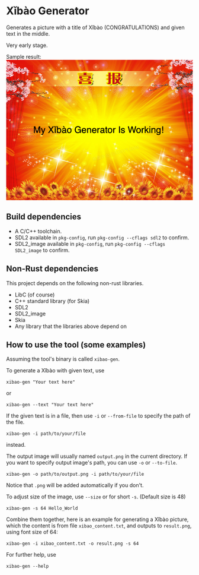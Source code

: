 # Xǐbào Generator

Generates a picture with a title of Xǐbào (CONGRATULATIONS) and given text in the middle.

Very early stage.

Sample result:
![Xǐbào: My xǐbào generator now works](md_rsrc/output.png)

## Build dependencies
- A C/C++ toolchain.
- SDL2 available in `pkg-config`, run `pkg-config --cflags sdl2` to confirm.
- SDL2_image available in `pkg-config`, run `pkg-config --cflags SDL2_image` to confirm.

## Non-Rust dependencies
This project depends on the following non-rust libraries.
- LibC (of course)
- C++ standard library (for Skia)
- SDL2
- SDL2_image
- Skia
- Any library that the libraries above depend on

## How to use the tool (some examples)
Assuming the tool's binary is called `xibao-gen`.

To generate a Xǐbào with given text, use
```shell
xibao-gen "Your text here"
```
or
```shell
xibao-gen --text "Your text here"
```

If the given text is in a file, then use `-i` or `--from-file` to specify the path of the file.
```shell
xibao-gen -i path/to/your/file
```
instead.

The output image will usually named `output.png` in the current directory. If you want to specify output image's path, you can use `-o` or `--to-file`.
```shell
xibao-gen -o path/to/output.png -i path/to/your/file
```
Notice that `.png` will be added automatically if you don't.

To adjust size of the image, use `--size` or for short `-s`. (Default size is 48)
```shell
xibao-gen -s 64 Hello_World
```

Combine them together, here is an example for generating a Xǐbào picture, which the content is from file `xibao_content.txt`, and outputs to `result.png`, using font size of 64:
```shell
xibao-gen -i xibao_content.txt -o result.png -s 64
```

For further help, use
```shell
xibao-gen --help
```

